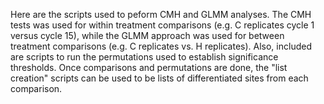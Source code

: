 
Here are the scripts used to peform CMH and GLMM analyses. The CMH tests was used for within treatment comparisons (e.g. C replicates cycle 1 versus cycle 15), while the GLMM approach was used for between treatment comparisons (e.g. C replicates vs. H replicates). Also, included are scripts to run the permutations used to establish significance thresholds. Once comparisons and permutations are done, the "list creation" scripts can be used to be lists of differentiated sites from each comparison. 
